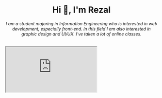 <h1 align="center">Hi 👋, I'm Rezal</h1>
<h6 align="center">I am a student majoring in Information Engineering who is interested in web development, especially front-end. In this field I am also interested in graphic design and UI/UX. I've taken a lot of online classes.</h6>

<iframe src="https://lottie.host/embed/a4152ecd-5d75-4c50-95c4-f02a919e41a7/d5DaSMJL6I.json"></iframe>
